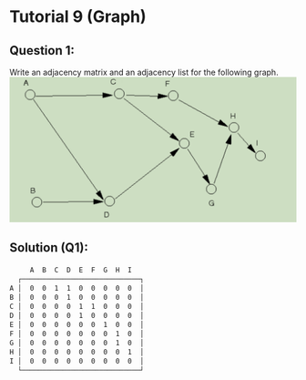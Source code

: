 # Tutorial 9 (Graph)  

## Question 1:
Write an adjacency matrix and an adjacency list for the following graph.    
!["Image](https://github.com/Xiang115/WIA1002/blob/main/Tutorial/Tutorial9/Src/Screenshot%202024-05-13%20183341.png)   

## Solution (Q1):
```
     A  B  C  D  E  F  G  H  I  
  ┌─────────────────────────────┐
A │  0  0  1  1  0  0  0  0  0  │
B │  0  0  0  1  0  0  0  0  0  │
C │  0  0  0  0  1  1  0  0  0  │
D │  0  0  0  0  1  0  0  0  0  │
E │  0  0  0  0  0  0  1  0  0  │
F │  0  0  0  0  0  0  0  1  0  │
G │  0  0  0  0  0  0  0  1  0  │
H │  0  0  0  0  0  0  0  0  1  │
I │  0  0  0  0  0  0  0  0  0  │
  └─────────────────────────────┘
```